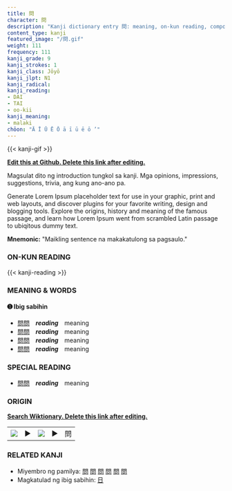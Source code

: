```yaml
---
title: 問
character: 問
description: "Kanji dictionary entry 問: meaning, on-kun reading, compounds, origin, related kanji"
content_type: kanji
featured_image: "/問.gif"
weight: 111
frequency: 111
kanji_grade: 9
kanji_strokes: 1
kanji_class: Jōyō
kanji_jlpt: N1
kanji_radical: 
kanji_reading: 
- DAI
- TAI
- oo-kii
kanji_meaning:
- malaki
chōon: "Ā Ī Ū Ē Ō ā ī ū ē ō ’"
---
```

[//]: # (Don't edit the line below. Kanji animated GIF code is automatically generated.)
{{< kanji-gif >}}

[//]: # (Edit below this line.)

**[Edit this at Github. Delete this link after editing.](https://github.com/tim0g/tim/tree/main/content/kanji/問/index.md)**

Magsulat dito ng introduction tungkol sa kanji. Mga opinions, impressions, suggestions, trivia, ang kung ano-ano pa.

Generate Lorem Ipsum placeholder text for use in your graphic, print and web layouts, and discover plugins for your favorite writing, design and blogging tools. Explore the origins, history and meaning of the famous passage, and learn how Lorem Ipsum went from scrambled Latin passage to ubiqitous dummy text.
 
**Mnemonic:** "Maikling sentence na makakatulong sa pagsaulo."

### ON-KUN READING

[//]: # (Don't edit the line below. ON-KUN READING code is automatically generated.)
{{< kanji-reading >}}

### MEANING & WORDS

#### ➊ **Ibig sabihin**
  - [問](../問)[問](../問)　***reading***　meaning
  - [問](../問)[問](../問)　***reading***　meaning
  - [問](../問)[問](../問)　***reading***　meaning
  - [問](../問)[問](../問)　***reading***　meaning

### SPECIAL READING
  - [問](../問)[問](../問)　***reading***　meaning

### ORIGIN

**[Search Wiktionary. Delete this link after editing.](https://wiktionary.org/wiki/問)**
<table class="kanji-table"><tr><td>
<img src="60px-問-bronze.svg.png">
</td><td>▶</td><td>
<img src="60px-問-oracle.svg.png">
</td><td>▶</td>
<td class="kanji-origin">問</td>
</tr></table>

### RELATED KANJI
- Miyembro ng pamilya: [問](../問) [問](../問) [問](../問) [問](../問) [問](../問) [問](../問)
- Magkatulad ng ibig sabihin: [日](../日)
